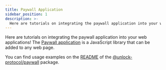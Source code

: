 ```yaml
---
title: Paywall Application
sidebar_position: 1
description: >-
  Here are tutorials on integrating the paywall application into your web applications!
---
```


Here are tutorials on integrating the paywall application into your web applications! The [Paywall application](../../../tools/checkout/paywall) is a JavaScript library that can be added to any web page.

You can find usage examples on the [README](https://github.com/unlock-protocol/unlock/tree/master/packages/paywall) of the [@unlock-protocol/paywall](https://www.npmjs.com/package/@unlock-protocol/paywall) package.
